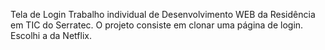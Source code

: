 Tela de Login
Trabalho individual de Desenvolvimento WEB da Residência em TIC do Serratec.
O projeto consiste em clonar uma página de login. Escolhi a da Netflix.
